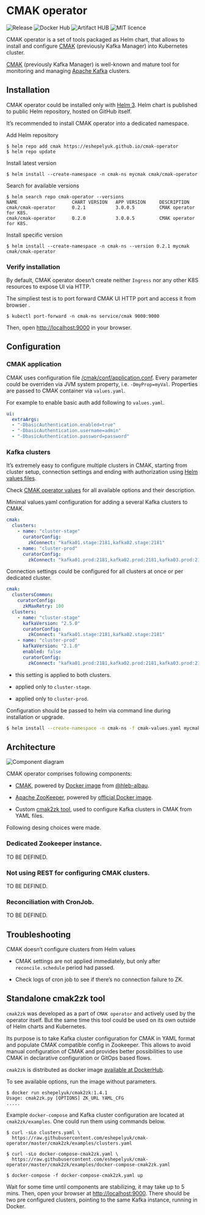 # CMAK operator

![Release](https://img.shields.io/github/v/tag/eshepelyuk/cmak-operator?logo=github&sort=semver&style=for-the-badge&label=current)
![Docker Hub](https://img.shields.io/docker/pulls/eshepelyuk/cmak-operator-cli?logo=docker&style=for-the-badge)
![Artifact HUB](https://img.shields.io/endpoint?style=for-the-badge&url=https://artifacthub.io/badge/repository/cmak-operator)
![MIT licence](https://img.shields.io/github/license/eshepelyuk/cmak-operator?logo=mit&style=for-the-badge)

CMAK operator is a set of tools packaged as Helm chart, that allows to install
and configure [CMAK](https://github.com/yahoo/CMAK)
(previously Kafka Manager) into Kubernetes cluster.

[CMAK](https://github.com/yahoo/CMAK) (previously Kafka Manager)
is well-known and mature tool for monitoring and managing
[Apache Kafka](https://kafka.apache.org/) clusters.

## Installation

CMAK operator could be installed only with [Helm 3](https://helm.sh/docs/).
Helm chart is published to public Helm repository, hosted on GitHub itself.

It’s recommended to install CMAK operator into a dedicated namespace.

Add Helm repository

    $ helm repo add cmak https://eshepelyuk.github.io/cmak-operator
    $ helm repo update

Install latest version

    $ helm install --create-namespace -n cmak-ns mycmak cmak/cmak-operator

Search for available versions

    $ helm search repo cmak-operator --versions
    NAME                    CHART VERSION   APP VERSION     DESCRIPTION
    cmak/cmak-operator      0.2.1           3.0.0.5         CMAK operator for K8S.
    cmak/cmak-operator      0.2.0           3.0.0.5         CMAK operator for K8S.

Install specific version

    $ helm install --create-namespace -n cmak-ns --version 0.2.1 mycmak cmak/cmak-operator

### Verify installation

<div class="important">

By default, CMAK operator doesn’t create neither `Ingress`
nor any other K8S resources to expose UI via HTTP.

</div>

The simpliest test is to port forward CMAK UI HTTP port and access it from browser .

    $ kubectl port-forward -n cmak-ns service/cmak 9000:9000

Then, open <http://localhost:9000> in your browser.

## Configuration

### CMAK application

CMAK uses configuration file
[/cmak/conf/application.conf](https://github.com/yahoo/CMAK/blob/master/conf/application.conf).
Every parameter could be overriden via JVM system property, i.e. `-DmyProp=myVal`.
Properties are passed to CMAK container via `values.yaml`.

For example to enable basic auth add following to `values.yaml`.

``` yaml
ui:
  extraArgs:
  - "-DbasicAuthentication.enabled=true"
  - "-DbasicAuthentication.username=admin"
  - "-DbasicAuthentication.password=password"
```

### Kafka clusters

It’s extremely easy to configure multiple clusters in CMAK,
starting from cluster setup, connection settings and ending with authorization
using [Helm values files](https://helm.sh/docs/chart_template_guide/values_files/).

Check [CMAK operator values](https://artifacthub.io/packages/helm/cmak-operator/cmak-operator?modal=values-schema)
for all available options and their description.

Minimal values.yaml configuration for adding a several Kafka clusters to CMAK.

``` yaml
cmak:
  clusters:
    - name: "cluster-stage"
      curatorConfig:
        zkConnect: "kafka01.stage:2181,kafka02.stage:2181"
    - name: "cluster-prod"
      curatorConfig:
        zkConnect: "kafka01.prod:2181,kafka02.prod:2181,kafka03.prod:2181"
```

Connection settings could be configured for all clusters at once or per dedicated cluster.

``` yaml
cmak:
  clustersCommon:
    curatorConfig:
      zkMaxRetry: 100 
  clusters:
    - name: "cluster-stage"
      kafkaVersion: "2.5.0" 
      curatorConfig:
        zkConnect: "kafka01.stage:2181,kafka02.stage:2181"
    - name: "cluster-prod"
      kafkaVersion: "2.1.0" 
      enabled: false
      curatorConfig:
        zkConnect: "kafka01.prod:2181,kafka02.prod:2181,kafka03.prod:2181"
```

-   this setting is applied to both clusters.

-   applied only to `cluster-stage`.

-   applied only to `cluster-prod`.

Configuration should be passed to helm via command line during installation or upgrade.

``` bash
$ helm install --create-namespace -n cmak-ns -f cmak-values.yaml mycmak cmak/cmak-operator
```

## Architecture

![Component diagram](http://www.plantuml.com/plantuml/proxy?cache=no&src=https://raw.githubusercontent.com/eshepelyuk/cmak-operator/master/arch.puml)

CMAK operator comprises following components:

-   [CMAK](https://github.com/yahoo/CMAK/),
    powered by [Docker image](https://hub.docker.com/r/hlebalbau/kafka-manager/)
    from [@hleb-albau](https://github.com/hleb-albau/kafka-manager-docker).

-   [Apache ZooKeeper](https://zookeeper.apache.org/),
    powered by [official Docker image](https://hub.docker.com/_/zookeeper/).

-   Custom [cmak2zk tool](https://hub.docker.com/repository/docker/eshepelyuk/cmak2zk),
    used to configure Kafka clusters in CMAK from YAML files.

Following desing choices were made.

### Dedicated Zookeeper instance.

TO BE DEFINED.

### Not using REST for configuring CMAK clusters.

TO BE DEFINED.

### Reconciliation with CronJob.

TO BE DEFINED.

## Troubleshooting

CMAK doesn’t configure clusters from Helm values  
-   CMAK settings are not applied immediately, but only after `reconcile.schedule` period had passed.

-   Check logs of cron job to see if there’s no connection failure to ZK.

## Standalone cmak2zk tool

`cmak2zk` was developed as a part of `CMAK operator` and actively used by the operator itself.
But the same time this tool could be used on its own outside of Helm charts and Kubernetes.

Its purpose is to take Kafka cluster configuration for CMAK in YAML format
and populate CMAK compatible config in Zookeeper.
This allows to avoid manual configuration of CMAK and provides better possibilities
to use CMAK in declarative configuration or GitOps based flows.

`cmak2zk` is distributed as docker image
[available at DockerHub](https://hub.docker.com/repository/docker/eshepelyuk/cmak2zk).

To see available options, run the image without parameters.

    $ docker run eshepelyuk/cmak2zk:1.4.1
    Usage: cmak2zk.py [OPTIONS] ZK_URL YAML_CFG
    .....

Example `docker-compose` and Kafka cluster configuration are located at `cmak2zk/examples`.
One could run them using commands below.

    $ curl -sLo clusters.yaml \
      https://raw.githubusercontent.com/eshepelyuk/cmak-operator/master/cmak2zk/examples/clusters.yaml

    $ curl -sLo docker-compose-cmak2zk.yaml \
      https://raw.githubusercontent.com/eshepelyuk/cmak-operator/master/cmak2zk/examples/docker-compose-cmak2zk.yaml

    $ docker-compose -f docker-compose-cmak2zk.yaml up

Wait for some time until components are stabilizing, it may take up to 5 mins.
Then, open your browser at <http://localhost:9000>.
There should be two pre configured clusters, pointing to the same Kafka instance, running in Docker.
